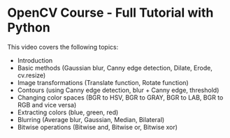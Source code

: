 # OpenCV Course - Full Tutorial with Python

This video covers the following topics:

- Introduction
- Basic methods (Gaussian blur, Canny edge detection, Dilate, Erode, cv.resize)
- Image transformations (Translate function, Rotate function)
- Contours (using Canny edge detection, blur + Canny edge, threshold)
- Changing color spaces (BGR to HSV, BGR to GRAY, BGR to LAB, BGR to RGB and vice versa)
- Extracting colors (blue, green, red)
- Blurring (Average blur, Gaussian, Median, Bilateral)
- Bitwise operations (Bitwise and, Bitwise or, Bitwise xor)


